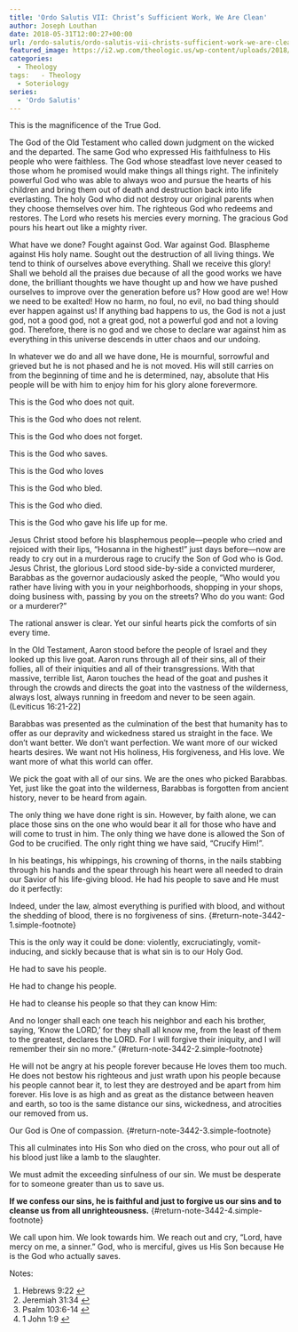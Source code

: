 ```yaml
---
title: 'Ordo Salutis VII: Christ’s Sufficient Work, We Are Clean'
author: Joseph Louthan
date: 2018-05-31T12:00:27+00:00
url: /ordo-salutis/ordo-salutis-vii-christs-sufficient-work-we-are-clean/
featured_image: https://i2.wp.com/theologic.us/wp-content/uploads/2018/05/unnamed.jpg?resize=512%2C340
categories:
  - Theology
tags:   - Theology
  - Soteriology
series:
  - 'Ordo Salutis'
---
```

This is the magnificence of the True God.

The God of the Old Testament who called down judgment on the wicked and the departed. The same God who expressed His faithfulness to His people who were faithless. The God whose steadfast love never ceased to those whom he promised would make things all things right. The infinitely powerful God who was able to always woo and pursue the hearts of his children and bring them out of death and destruction back into life everlasting. The holy God who did not destroy our original parents when they choose themselves over him. The righteous God who redeems and restores. The Lord who resets his mercies every morning. The gracious God pours his heart out like a mighty river.

What have we done? Fought against God. War against God. Blaspheme against His holy name. Sought out the destruction of all living things. We tend to think of ourselves above everything. Shall we receive this glory! Shall we behold all the praises due because of all the good works we have done, the brilliant thoughts we have thought up and how we have pushed ourselves to improve over the generation before us? How good are we! How we need to be exalted! How no harm, no foul, no evil, no bad thing should ever happen against us! If anything bad happens to us, the God is not a just god, not a good god, not a great god, not a powerful god and not a loving god. Therefore, there is no god and we chose to declare war against him as everything in this universe descends in utter chaos and our undoing.

In whatever we do and all we have done, He is mournful, sorrowful and grieved but he is not phased and he is not moved. His will still carries on from the beginning of time and he is determined, nay, absolute that His people will be with him to enjoy him for his glory alone forevermore.

This is the God who does not quit.

This is the God who does not relent.

This is the God who does not forget.

This is the God who saves.

This is the God who loves

This is the God who bled.

This is the God who died.

This is the God who gave his life up for me.

Jesus Christ stood before his blasphemous people—people who cried and rejoiced with their lips, “Hosanna in the highest!” just days before—now are ready to cry out in a murderous rage to crucify the Son of God who is God. Jesus Christ, the glorious Lord stood side-by-side a convicted murderer, Barabbas as the governor audaciously asked the people, “Who would you rather have living with you in your neighborhoods, shopping in your shops, doing business with, passing by you on the streets? Who do you want: God or a murderer?”

The rational answer is clear. Yet our sinful hearts pick the comforts of sin every time.

In the Old Testament, Aaron stood before the people of Israel and they looked up this live goat. Aaron runs through all of their sins, all of their follies, all of their iniquities and all of their transgressions. With that massive, terrible list, Aaron touches the head of the goat and pushes it through the crowds and directs the goat into the vastness of the wilderness, always lost, always running in freedom and never to be seen again. (Leviticus 16:21-22]

Barabbas was presented as the culmination of the best that humanity has to offer as our depravity and wickedness stared us straight in the face. We don’t want better. We don’t want perfection. We want more of our wicked hearts desires. We want not His holiness, His forgiveness, and His love. We want more of what this world can offer.

We pick the goat with all of our sins. We are the ones who picked Barabbas. Yet, just like the goat into the wilderness, Barabbas is forgotten from ancient history, never to be heard from again.

The only thing we have done right is sin. However, by faith alone, we can place those sins on the one who would bear it all for those who have and will come to trust in him. The only thing we have done is allowed the Son of God to be crucified. The only right thing we have said, “Crucify Him!”.

In his beatings, his whippings, his crowning of thorns, in the nails stabbing through his hands and the spear through his heart were all needed to drain our Savior of his life-giving blood. He had his people to save and He must do it perfectly:

Indeed, under the law, almost everything is purified with blood, and without the shedding of blood, there is no forgiveness of sins. [][1]{#return-note-3442-1.simple-footnote}

This is the only way it could be done: violently, excruciatingly, vomit-inducing, and sickly because that is what sin is to our Holy God.

He had to save his people.

He had to change his people.

He had to cleanse his people so that they can know Him:

And no longer shall each one teach his neighbor and each his brother, saying, ‘Know the LORD,’ for they shall all know me, from the least of them to the greatest, declares the LORD. For I will forgive their iniquity, and I will remember their sin no more.” [][2]{#return-note-3442-2.simple-footnote}

He will not be angry at his people forever because He loves them too much. He does not bestow his righteous and just wrath upon his people because his people cannot bear it, to lest they are destroyed and be apart from him forever. His love is as high and as great as the distance between heaven and earth, so too is the same distance our sins, wickedness, and atrocities our removed from us.

Our God is One of compassion. [][3]{#return-note-3442-3.simple-footnote}

This all culminates into His Son who died on the cross, who pour out all of his blood just like a lamb to the slaughter.

We must admit the exceeding sinfulness of our sin. We must be desperate for to someone greater than us to save us.

**If we confess our sins, he is faithful and just to forgive us our sins and to cleanse us from all unrighteousness.** [][4]{#return-note-3442-4.simple-footnote}

We call upon him. We look towards him. We reach out and cry, “Lord, have mercy on me, a sinner.” God, who is merciful, gives us His Son because He is the God who actually saves.

<div class="simple-footnotes">
  <p class="notes">
    Notes:
  </p>
  
  <ol>
    <li id="note-3442-1">
      <span style="background-color: #f5f6f5;">Hebrews 9:22</span> <a href="#return-note-3442-1">&#8617;</a>
    </li>
    <li id="note-3442-2">
      Jeremiah 31:34 <a href="#return-note-3442-2">&#8617;</a>
    </li>
    <li id="note-3442-3">
      Psalm 103:6-14 <a href="#return-note-3442-3">&#8617;</a>
    </li>
    <li id="note-3442-4">
      1 John 1:9 <a href="#return-note-3442-4">&#8617;</a>
    </li>
  </ol>
</div>

 [1]: #note-3442-1 "Hebrews 9:22"
 [2]: #note-3442-2 "Jeremiah 31:34"
 [3]: #note-3442-3 "Psalm 103:6-14"
 [4]: #note-3442-4 "1 John 1:9"